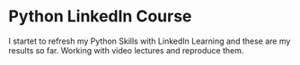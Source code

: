 # Python LinkedIn Course

I startet to refresh my Python Skills with LinkedIn Learning and these are
my results so far. Working with video lectures and reproduce them.